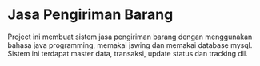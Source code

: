 # Jasa Pengiriman Barang
Project ini membuat sistem jasa pengiriman barang dengan menggunakan bahasa java programming, memakai jswing dan memakai database mysql.  Sistem ini terdapat master data, transaksi, update status dan tracking dll.
